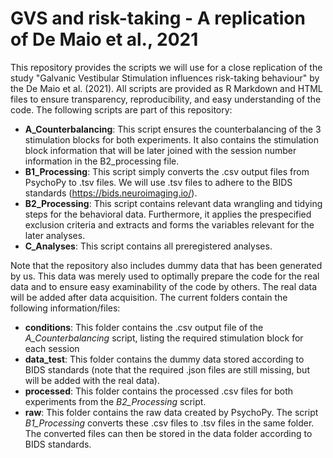 # GVS and risk-taking - A replication of De Maio et al., 2021

This repository provides the scripts we will use for a close replication of the study "Galvanic Vestibular Stimulation influences risk-taking behaviour" by the De Maio et al. (2021). 
All scripts are provided as R Markdown and HTML files to ensure transparency, reproducibility, and easy understanding of the code. 
The following scripts are part of this repository:

- **A_Counterbalancing**: This script ensures the counterbalancing of the 3 stimulation blocks for both experiments. It also contains the stimulation block information that will be later joined with the session number information in the B2_processing file.
- **B1_Processing**: This script simply converts the .csv output files from PsychoPy to .tsv files. We will use .tsv files to adhere to the BIDS standards (https://bids.neuroimaging.io/).
- **B2_Processing**: This script contains relevant data wrangling and tidying steps for the behavioral data. Furthermore, it applies the prespecified exclusion criteria and extracts and forms the variables relevant for the later analyses.
- **C_Analyses**: This script contains all preregistered analyses.

Note that the repository also includes dummy data that has been generated by us. This data was merely used to optimally prepare the code for the real data and to ensure easy examinability of the code by others. The real data will be added after data acquisition. 
The current folders contain the following information/files:

- **conditions**: This folder contains the .csv output file of the *A_Counterbalancing* script, listing the required stimulation block for each session
- **data_test**: This folder contains the dummy data stored according to BIDS standards (note that the required .json files are still missing, but will be added with the real data).
- **processed**: This folder contains the processed .csv files for both experiments from the *B2_Processing* script.
- **raw**: This folder contains the raw data created by PsychoPy. The script *B1_Processing* converts these .csv files to .tsv files in the same folder. The converted files can then be stored in the data folder according to BIDS standards.
